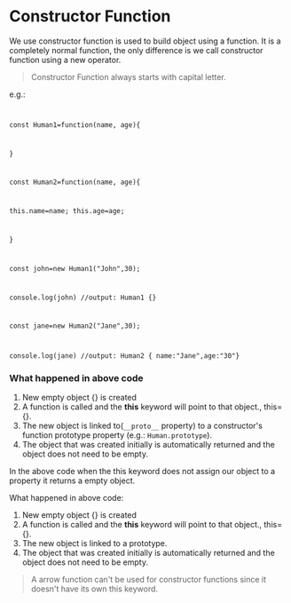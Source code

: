 # Constructor Function

We use constructor function is used to build object using a function. It is a completely normal function, the only difference is we call constructor function using a new operator.

> Constructor Function always starts with capital letter.

e.g.: <code>

const Human1=function(name, age){

}

const Human2=function(name, age){

this.name=name;
this.age=age;

}

const john=new Human1("John",30);

console.log(john) //output: Human1 {}

const jane=new Human2("Jane",30);

console.log(jane) //output: Human2 { name:"Jane",age:"30"}
</code>

### What happened in above code

1. New empty object {} is created
2. A function is called and the **this** keyword will point to that object., this={}.
3. The new object is linked to(`__proto__` property) to a constructor's function prototype property (e.g.: `Human.prototype`).
4. The object that was created initially is automatically returned and the object does not need to be empty.

In the above code when the this keyword does not assign our object to a property it returns a empty object.

What happened in above code:

1. New empty object {} is created
2. A function is called and the **this** keyword will point to that object., this={}.
3. The new object is linked to a prototype.
4. The object that was created initially is automatically returned and the object does not need to be empty.

> A arrow function can't be used for constructor functions since it doesn't have its own this keyword.
